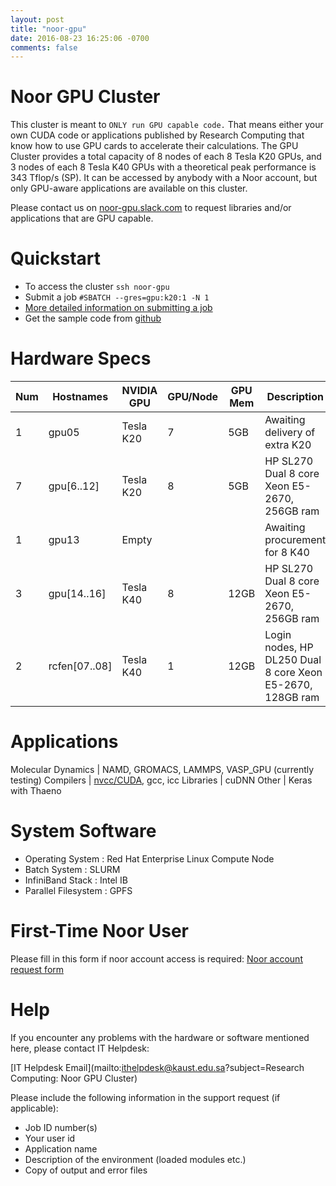 ```yaml
---
layout: post
title: "noor-gpu"
date: 2016-08-23 16:25:06 -0700
comments: false
---
```



# Noor GPU Cluster

This cluster is meant to `ONLY run GPU capable code.` That means either your own CUDA code or applications published by Research Computing that know how to use GPU cards to accelerate their calculations.  The GPU Cluster provides a total capacity of 8 nodes of each 8 Tesla K20 GPUs, and 3 nodes of each 8 Tesla K40 GPUs with a theoretical peak performance is 343 Tflop/s (SP). It can be accessed by anybody with a Noor account, but only GPU-aware applications are available on this cluster.


Please contact us on [noor-gpu.slack.com](http://noor-gpu.slack.com/)  to request libraries and/or applications that are GPU capable.


# Quickstart
* To access the cluster `ssh noor-gpu`
* Submit a job `#SBATCH --gres=gpu:k20:1 -N 1`
* [More detailed information on submitting a job](2012/08/using-slurm)
* Get the sample code from [github](https://github.com/kaust-rc/noor-gpu)



# Hardware Specs

Num | Hostnames      | NVIDIA GPU | GPU/Node | GPU Mem | Description
----|----------------|------------|----------|---------|-------------
 1 | gpu05         | Tesla K20 | 7 | 5GB  | Awaiting delivery of extra K20
 7 | gpu[6..12]    | Tesla K20 | 8 | 5GB  | HP SL270 Dual 8 core Xeon E5-2670, 256GB ram
 1 | gpu13         | Empty     |   |      | Awaiting procurement for 8 K40
 3 | gpu[14..16]   | Tesla K40 | 8 | 12GB | HP SL270 Dual 8 core Xeon E5-2670, 256GB ram
 2 | rcfen[07..08] | Tesla K40 | 1 | 12GB | Login nodes,  HP DL250 Dual 8 core Xeon E5-2670, 128GB ram



# Applications

Molecular Dynamics | NAMD, GROMACS, LAMMPS, VASP_GPU (currently testing)
Compilers | [nvcc/CUDA](2018/08/cuda-intro), gcc, icc
Libraries | cuDNN
Other | Keras with Thaeno



# System Software
  * Operating System    : Red Hat Enterprise Linux Compute Node
  * Batch System        : SLURM
  * InfiniBand Stack    : Intel IB
  * Parallel Filesystem : GPFS


# First-Time Noor User
Please fill in this form if noor account access is required:
[Noor account request form](http://rcweb1.kaust.edu.sa/group/rc/IT_Forms/acct_req.html)


# Help

If you encounter any problems with the hardware or software mentioned here, please contact IT Helpdesk:

[IT Helpdesk Email](mailto:ithelpdesk@kaust.edu.sa?subject=Research Computing: Noor GPU Cluster)

Please include the following information in the support request (if applicable):

  * Job ID number(s)
  * Your user id
  * Application name
  * Description of the environment (loaded modules etc.)
  * Copy of output and error files
